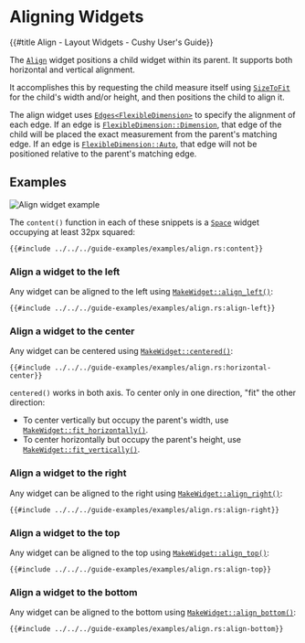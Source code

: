 # Aligning Widgets

{{#title Align - Layout Widgets - Cushy User's Guide}}

The [`Align`][align] widget positions a child widget within its parent. It
supports both horizontal and vertical alignment.

It accomplishes this by requesting the child measure itself using
[`SizeToFit`][sizetofit] for the child's width and/or height, and then positions
the child to align it.

The align widget uses [`Edges`][edges][`<FlexibleDimension>`][flexibledimension]
to specify the alignment of each edge. If an edge is
[`FlexibleDimension::Dimension`][flexexact], that edge of the child will be
placed the exact measurement from the parent's matching edge. If an edge is
[`FlexibleDimension::Auto`][flexauto], that edge will not be positioned relative
to the parent's matching edge.

## Examples

![Align widget example](/examples/align.png)

The `content()` function in each of these snippets is a [`Space`][space] widget
occupying at least 32px squared:

```rust,no_run,no_playground
{{#include ../../../guide-examples/examples/align.rs:content}}
```

### Align a widget to the left

Any widget can be aligned to the left using
[`MakeWidget::align_left()`][align-left]:

```rust,no_run,no_playground
{{#include ../../../guide-examples/examples/align.rs:align-left}}
```

### Align a widget to the center

Any widget can be centered using
[`MakeWidget::centered()`][align-center]:

```rust,no_run,no_playground
{{#include ../../../guide-examples/examples/align.rs:horizontal-center}}
```

`centered()` works in both axis. To center only in one direction, "fit" the
other direction:

- To center vertically but occupy the parent's width, use
  [`MakeWidget::fit_horizontally()`][fit-vert].
- To center horizontally but occupy the parent's height, use
  [`MakeWidget::fit_vertically()`][fit-horiz].

### Align a widget to the right

Any widget can be aligned to the right using
[`MakeWidget::align_right()`][align-right]:

```rust,no_run,no_playground
{{#include ../../../guide-examples/examples/align.rs:align-right}}
```

### Align a widget to the top

Any widget can be aligned to the top using
[`MakeWidget::align_top()`][align-top]:

```rust,no_run,no_playground
{{#include ../../../guide-examples/examples/align.rs:align-top}}
```

### Align a widget to the bottom

Any widget can be aligned to the bottom using
[`MakeWidget::align_bottom()`][align-bottom]:

```rust,no_run,no_playground
{{#include ../../../guide-examples/examples/align.rs:align-bottom}}
```

[align]: <{{ docs }}/widgets/struct.Align.html>
[align-left]: <{{ docs }}/widget/trait.MakeWidget.html#method.align_left>
[align-center]: <{{ docs }}/widget/trait.MakeWidget.html#method.centered>
[align-right]: <{{ docs }}/widget/trait.MakeWidget.html#method.align_right>
[align-top]: <{{ docs }}/widget/trait.MakeWidget.html#method.align_top>
[align-bottom]: <{{ docs }}/widget/trait.MakeWidget.html#method.align_bottom>
[sizetofit]: <{{ docs }}/enum.ConstraintLimit.html#variant.SizeToFit>
[edges]: <{{ docs }}/styles/struct.Edges.html>
[flexibledimension]: <{{ docs }}/styles/enum.FlexibleDimension.html>
[flexexact]: <{{ docs }}/styles/enum.FlexibleDimension.html#variant.Dimension>
[flexauto]: <{{ docs }}/styles/enum.FlexibleDimension.html#variant.Auto>
[fit-vert]: <https://cushy.rs/main/docs/cushy/widget/trait.MakeWidget.html#method.fit_vertically>
[fit-horiz]: <https://cushy.rs/main/docs/cushy/widget/trait.MakeWidget.html#method.fit_horizontally>
[space]: ../utility/space.md
